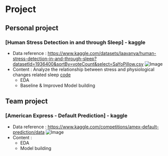 # Project

## Personal project

### [Human Stress Detection in and through Sleep] - kaggle
 * Data reference : https://www.kaggle.com/datasets/laavanya/human-stress-detection-in-and-through-sleep?datasetId=1936400&sortBy=voteCount&select=SaYoPillow.csv
![Image](https://user-images.githubusercontent.com/108512808/185540381-1258f378-3e77-4cbf-b75a-ccce94793ecb.png)
 * Content : Analyze the relationship between stress and physiological changes related sleep [code](https://github.com/chanbyeol01/Project/blob/main/Human_sleep_stress/model_sleepstress.py)
   *  EDA
   *  Baseline & Improved Model building 



## Team project

### [American Express - Default Prediction] - kaggle
 * Data reference : https://www.kaggle.com/competitions/amex-default-prediction/data
![Image](https://user-images.githubusercontent.com/108512808/185823336-2ddbcb0a-b9da-46c0-8292-ad2b7f6c99b7.jpg)
 * Content : 
    * EDA
    * Model building
